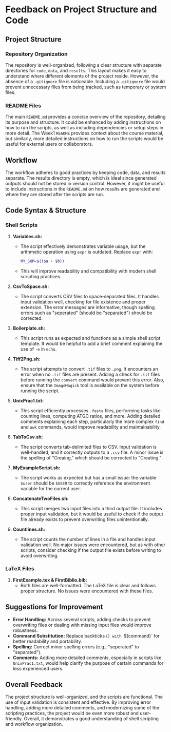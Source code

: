 
# Feedback on Project Structure and Code

## Project Structure

### Repository Organization
The repository is well-organized, following a clear structure with separate directories for `code`, `data`, and `results`. This layout makes it easy to understand where different elements of the project reside. However, the absence of a `.gitignore` file is noticeable. Including a `.gitignore` file would prevent unnecessary files from being tracked, such as temporary or system files.

### README Files
The main `README.md` provides a concise overview of the repository, detailing its purpose and structure. It could be enhanced by adding instructions on how to run the scripts, as well as including dependencies or setup steps in more detail. The Week1 `README` provides context about the course material, but similarly, more detailed instructions on how to run the scripts would be useful for external users or collaborators.

## Workflow
The workflow adheres to good practices by keeping code, data, and results separate. The results directory is empty, which is ideal since generated outputs should not be stored in version control. However, it might be useful to include instructions in the `README.md` on how results are generated and where they are stored after the scripts are run.

## Code Syntax & Structure

### Shell Scripts
1. **Variables.sh:**
   - The script effectively demonstrates variable usage, but the arithmetic operation using `expr` is outdated. Replace `expr` with:
     ```bash
     MY_SUM=$(($a + $b))
     ```
   - This will improve readability and compatibility with modern shell scripting practices.

2. **CsvToSpace.sh:**
   - The script converts CSV files to space-separated files. It handles input validation well, checking for file existence and proper extension. The error messages are informative, though spelling errors such as "seperated" (should be "separated") should be corrected.

3. **Boilerplate.sh:**
   - This script runs as expected and functions as a simple shell script template. It would be helpful to add a brief comment explaining the use of `-e` in `echo`.

4. **Tiff2Png.sh:**
   - The script attempts to convert `.tif` files to `.png`. It encounters an error when no `.tif` files are present. Adding a check for `.tif` files before running the `convert` command would prevent this error. Also, ensure that the `ImageMagick` tool is available on the system before running the script.

5. **UnixPrac1.txt:**
   - This script efficiently processes `.fasta` files, performing tasks like counting lines, computing ATGC ratios, and more. Adding detailed comments explaining each step, particularly the more complex `find` and `awk` commands, would improve readability and maintainability.

6. **TabToCsv.sh:**
   - The script converts tab-delimited files to CSV. Input validation is well-handled, and it correctly outputs to a `.csv` file. A minor issue is the spelling of "Creaing," which should be corrected to "Creating."

7. **MyExampleScript.sh:**
   - The script works as expected but has a small issue: the variable `$user` should be `$USER` to correctly reference the environment variable for the current user.

8. **ConcatenateTwoFiles.sh:**
   - This script merges two input files into a third output file. It includes proper input validation, but it would be useful to check if the output file already exists to prevent overwriting files unintentionally.

9. **Countlines.sh:**
   - The script counts the number of lines in a file and handles input validation well. No major issues were encountered, but as with other scripts, consider checking if the output file exists before writing to avoid overwriting.

### LaTeX Files
1. **FirstExample.tex & FirstBiblio.bib:**
   - Both files are well-formatted. The LaTeX file is clear and follows proper structure. No issues were encountered with these files.

## Suggestions for Improvement
- **Error Handling:** Across several scripts, adding checks to prevent overwriting files or dealing with missing input files would improve robustness.
- **Command Substitution:** Replace backticks (`) with `$(command)` for better readability and portability.
- **Spelling:** Correct minor spelling errors (e.g., "seperated" to "separated").
- **Comments:** Adding more detailed comments, especially in scripts like `UnixPrac1.txt`, would help clarify the purpose of certain commands for less experienced users.

## Overall Feedback
The project structure is well-organized, and the scripts are functional. The use of input validation is consistent and effective. By improving error handling, adding more detailed comments, and modernizing some of the scripting practices, the project would be even more robust and user-friendly. Overall, it demonstrates a good understanding of shell scripting and workflow organization.
